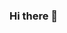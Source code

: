 ### Hi there 👋

<!--
**daniGiro/daniGiro** is a ✨ _special_ ✨ repository because its `README.md` (this file) appears on your GitHub profile.

Here are some ideas to get you started:

- 🔭 I’m currently working on ...
- 🌱 I’m currently learning ...
- 👯 I’m looking to collaborate on ...
- 🤔 I’m looking for help with ...
- 💬 Ask me about anything. I will try to help you as much as I can.
- Hobbies: Books :books: | Music :headphones: | Sports :martial_arts_uniform:
- 📫 How to reach me: ...
- 😄 Pronouns: ...
- ⚡ Fun fact: ...
-->

